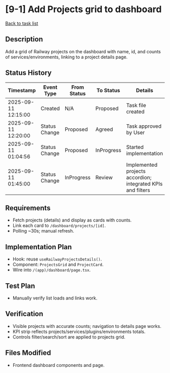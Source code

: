 # [9-1] Add Projects grid to dashboard

[Back to task list](./tasks.md)

## Description
Add a grid of Railway projects on the dashboard with name, id, and counts of services/environments, linking to a project details page.

## Status History
| Timestamp | Event Type | From Status | To Status | Details | User |
|-----------|------------|-------------|-----------|---------|------|
| 2025-09-11 12:15:00 | Created | N/A | Proposed | Task file created | ai-agent |
| 2025-09-11 12:20:00 | Status Change | Proposed | Agreed | Task approved by User | sean |
| 2025-09-11 01:04:56 | Status Change | Proposed | InProgress | Started implementation | ai-agent |
| 2025-09-11 01:45:00 | Status Change | InProgress | Review | Implemented projects accordion; integrated KPIs and filters | ai-agent |

## Requirements
- Fetch projects (details) and display as cards with counts.
- Link each card to `/dashboard/projects/[id]`.
- Polling ~30s; manual refresh.

## Implementation Plan
- Hook: reuse `useRailwayProjectsDetails()`.
- Component: `ProjectsGrid` and `ProjectCard`.
- Wire into `/(app)/dashboard/page.tsx`.

## Test Plan
- Manually verify list loads and links work.

## Verification
- Visible projects with accurate counts; navigation to details page works.
- KPI strip reflects projects/services/plugins/environments totals.
- Controls filter/search/sort are applied to projects grid.

## Files Modified
- Frontend dashboard components and page.
